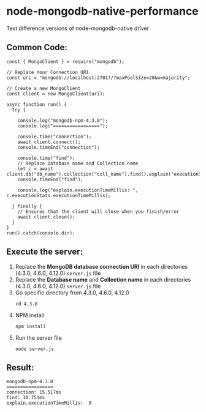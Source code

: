 # node-mongodb-native-performance
Test difference versions of node-mongodb-native driver

## Common Code:
```
const { MongoClient } = require("mongodb");

// Replace Your Connection URI
const uri = "mongodb://localhost:27017/?maxPoolSize=20&w=majority";

// Create a new MongoClient
const client = new MongoClient(uri);

async function run() {
  try {
    
    console.log("mongodb-npm-4.3.0");
    console.log("=================");

    console.time("connection");
    await client.connect();
    console.timeEnd("connection");

    console.time("find");
    // Replace Database name and Collection name
    let c = await client.db("db_name").collection("coll_name").find().explain("executionStats");
    console.timeEnd("find");

    console.log("explain.executionTimeMillis: ", c.executionStats.executionTimeMillis);

  } finally {
    // Ensures that the client will close when you finish/error
    await client.close();
  }
}
run().catch(console.dir);
```

## Execute the server:
1. Replace the **MongoDB database connection URI** in each directories (4.3.0, 4.6.0, 4.12.0) `server.js` file
2. Replace the **Database name** and **Collection name** in each directories (4.3.0, 4.6.0, 4.12.0) `server.js` file
3. Go specific directory from 4.3.0, 4.6.0, 4.12.0
    ```
    cd 4.3.0
    ```
4. NPM install
    ```
    npm install
    ```
5. Run the server file
    ```
    node server.js
    ```

## Result:
```
mongodb-npm-4.3.0
=================
connection: 15.517ms
find: 10.751ms
explain.executionTimeMillis:  0
```